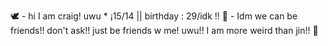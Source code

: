 🕊 - hi I am craig! uwu * ¡15/14 || birthday : 29/idk
!! 🦋 - Idm we can be friends!! don't ask!! just be friends w me!
uwu!! I am more weird than jin!! 💉 
